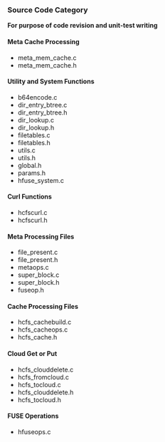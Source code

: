 <!--
Copyright (c) 2021 HopeBayTech.

This file is part of Tera.
See https://github.com/HopeBayMobile for further info.

Licensed under the Apache License, Version 2.0 (the "License");
you may not use this file except in compliance with the License.
You may obtain a copy of the License at

    http://www.apache.org/licenses/LICENSE-2.0

Unless required by applicable law or agreed to in writing, software
distributed under the License is distributed on an "AS IS" BASIS,
WITHOUT WARRANTIES OR CONDITIONS OF ANY KIND, either express or implied.
See the License for the specific language governing permissions and
limitations under the License.
-->
### **Source Code Category**

**For purpose of code revision and unit-test writing**

#### **Meta Cache Processing**

* meta_mem_cache.c
* meta_mem_cache.h

#### **Utility and System Functions**

* b64encode.c
* dir_entry_btree.c
* dir_entry_btree.h
* dir_lookup.c
* dir_lookup.h
* filetables.c
* filetables.h
* utils.c
* utils.h
* global.h
* params.h
* hfuse_system.c

#### **Curl Functions**

* hcfscurl.c
* hcfscurl.h

#### **Meta Processing Files**

* file_present.c
* file_present.h
* metaops.c
* super_block.c
* super_block.h
* fuseop.h

#### **Cache Processing Files**

* hcfs_cachebuild.c
* hcfs_cacheops.c
* hcfs_cache.h

#### **Cloud Get or Put**

* hcfs_clouddelete.c
* hcfs_fromcloud.c
* hcfs_tocloud.c
* hcfs_clouddelete.h
* hcfs_tocloud.h

#### **FUSE Operations**

* hfuseops.c

